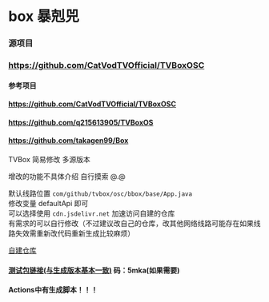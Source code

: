 # box 暴剋兕


### 源项目
### https://github.com/CatVodTVOfficial/TVBoxOSC


#### 参考项目
#### https://github.com/CatVodTVOfficial/TVBoxOSC
#### https://github.com/q215613905/TVBoxOS
#### https://github.com/takagen99/Box
TVBox 简易修改 多源版本

增改的功能不具体介绍  自行摸索 @.@


默认线路位置 ```com/github/tvbox/osc/bbox/base/App.java```<br/>修改变量 defaultApi 即可
<br/>可以选择使用 ```cdn.jsdelivr.net``` 加速访问自建的仓库
<br/>有需求的可以自行修改（不过建议改自己的仓库，改其他网络线路可能存在如果线路失效需重新改代码重新生成比较麻烦）

[自建仓库](https://raw.staticdn.net/mlabalabala/TVResource/main/boxCfg/default)





#### [测试包链接(与生成版本基本一致)](https://bunny6111.lanzouq.com/iJ90G17xne1a) 码：5mka(如果需要)
#### Actions中有生成脚本！！！

